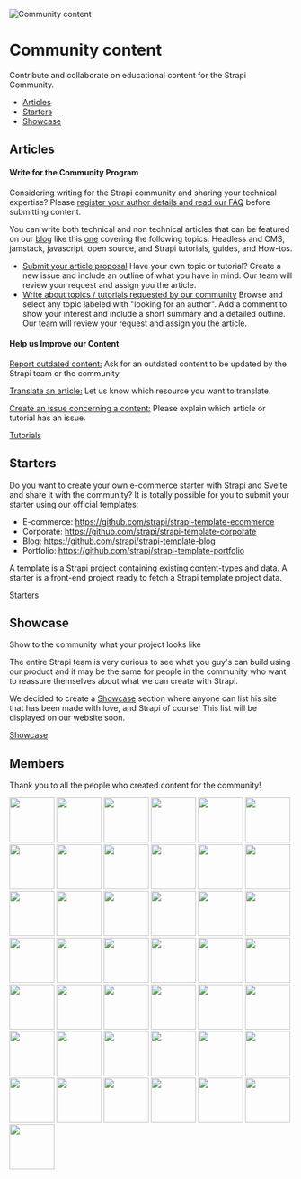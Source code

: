 ![Community content](/assets/banner-community-content.png)

# Community content

Contribute and collaborate on educational content for the Strapi Community.

  - [Articles](#Articles)
  - [Starters](#Starters)
  - [Showcase](#Showcase)

## Articles

#### Write for the Community Program

Considering writing for the Strapi community and sharing your technical expertise? Please [register your author details and read our FAQ](https://strapi.io/write-for-the-community) before submitting content.

You can write both technical and non technical articles that can be featured on our [blog](https://strapi.io/blog) like this [one](https://strapi.io/blog/how-to-build-a-strapi-custom-plugin) covering the following topics: Headless and CMS, jamstack, javascript, open source, and Strapi tutorials, guides, and How-tos.

  - [Submit your article proposal](https://github.com/strapi/community-content/issues/new?labels=In+progress&template=submit-a-resource.md&title=%5BSUBMIT%5D) Have your own topic or tutorial? Create a new issue and include an outline of what you have in mind. Our team will review your request and assign you the article.
  - [Write about topics / tutorials requested by our community](https://github.com/strapi/community-content/issues?q=is%3Aissue+is%3Aopen+label%3A%22Looking+for+author%22) Browse and select any topic labeled with "looking for an author". Add a comment to show your interest and include a short summary and a detailed outline. Our team will review your request and assign you the article.

#### Help us Improve our Content

[Report outdated content:](https://github.com/strapi/community-content/issues/new?assignees=&labels=Looking+for+author%2C+Outdated+content&template=request-update-on-outdated-content.md&title=%5BUPDATE+OUTDATED+CONTENT%5D) Ask for an outdated content to be updated by the Strapi team or the community

[Translate an article:](https://github.com/strapi/community-content/issues/new?assignees=&labels=In+progress&template=translate-a-resource.md&title=%5BTRANSLATE%5D) Let us know which resource you want to translate.

[Create an issue concerning a content:](https://github.com/strapi/community-content/issues/new?assignees=Mcastres&labels=&template=issue.md&title=%5BISSUE%5D)  Please explain which article or tutorial has an issue.

  [Tutorials](https://github.com/strapi/community-content/tree/master/tutorials)

## Starters

Do you want to create your own e-commerce starter with Strapi and Svelte and share it with the community?
It is totally possible for you to submit your starter using our official templates:

   - E-commerce: https://github.com/strapi/strapi-template-ecommerce
   - Corporate: https://github.com/strapi/strapi-template-corporate
   - Blog: https://github.com/strapi/strapi-template-blog
   - Portfolio: https://github.com/strapi/strapi-template-portfolio

A template is a Strapi project containing existing content-types and data.
A starter is a front-end project ready to fetch a Strapi template project data.

[Starters](https://github.com/strapi/community-content/tree/master/starters)


## Showcase

Show to the community what your project looks like

The entire Strapi team is very curious to see what you guy's can build using our product and it may be the same for people in the community who want to reassure themselves about what we can create with Strapi.

We decided to create a [Showcase](https://github.com/strapi/community-content/tree/master/showcase) section where anyone can list his site that has been made with love, and Strapi of course! This list will be displayed on our website soon.


[Showcase](https://github.com/strapi/community-content/tree/master/showcase)

## Members

Thank you to all the people who created content for the community!

<p float="left">
  <img src="https://github.com/iam4x.png" width="80" height="80" />
  <img src="https://github.com/ryanbelke.png" width="80" height="80" />
  <img src="https://github.com/bahdcoder.png" width="80" height="80" />
  <img src="https://github.com/john-smilga.png" width="80" height="80" />
  <img src="https://github.com/pappinvijak.png" width="80" height="80" />
  <img src="https://github.com/jlengstorf.png" width="80" height="80" />
  <img src="https://github.com/rpragana.png" width="80" height="80" />
  <img src="https://github.com/pgmichael.png" width="80" height="80" />
  <img src="https://github.com/shahinrostami.png" width="80" height="80" />
  <img src="https://github.com/tamirandtom.png" width="80" height="80" />
  <img src="https://github.com/femithz.png" width="80" height="80" />
  <img src="https://github.com/reedbarger.png" width="80" height="80" />
  <img src="https://github.com/davidkartuzinski.png" width="80" height="80" />
  <img src="https://github.com/pierreburgy.png" width="80" height="80" />
  <img src="https://github.com/mcastres.png" width="80" height="80" />
  <img src="https://github.com/fabio-nettis.png" width="80" height="80" />
  <img src="https://github.com/pouyamiralayi.png" width="80" height="80" />
  <img src="https://github.com/ivandoric.png" width="80" height="80" />
  <img src="https://github.com/GalloDaSballo.png" width="80" height="80" />
  <img src="https://github.com/Nauman440.png" width="80" height="80" />
  <img src="https://github.com/rajdip34.png" width="80" height="80" />
  <img src="https://github.com/derrickmehaffy.png" width="80" height="80" />
  <img src="https://github.com/soupette.png" width="80" height="80" />
  <img src="https://github.com/enBonnet.png" width="80" height="80" />
  <img src="https://github.com/juanpablogdl.png" width="80" height="80" />
  <img src="https://github.com/ghoshnirmalya.png" width="80" height="80" />
  <img src="https://scotch-res.cloudinary.com/image/upload/dpr_1,w_250,h_250,q_auto:good,f_auto,c_fill,g_face/media/1/w7Vhk81SyClJPlDQPMLh_17795826_10154678250924582_8102840950354615336_n.jpg" width="80" height="80" />
  <img src="https://github.com/malgamves.png" width="80" height="80" />
  <img src="https://github.com/tpiros.png" width="80" height="80" />
  <img src="https://github.com/victorkane.png" width="80" height="80" />
  <img src="https://github.com/xAgustin93.png" width="80" height="80" />
  <img src="https://github.com/drewtownchi.png" width="80" height="80" />
  <img src="https://github.com/kwinyyyc.png" width="80" height="80" />
  <img src="https://github.com/stefanSheva.png" width="80" height="80" />
  <img src="https://github.com/adriatic.png" width="80" height="80" />
  <img src="https://github.com/daryllukas.png" width="80" height="80" />
  <img src="https://github.com/willianjusten.png" width="80" height="80" />
  <img src="https://github.com/hemanshum.png" width="80" height="80" />
  <img src="https://github.com/yinjisheng311.png" width="80" height="80" />
  <img src="https://github.com/ramigs.png" width="80" height="80" />
  <img src="https://github.com/kilinkis.png" width="80" height="80" />
  <img src="https://github.com/tarekbozo.png" width="80" height="80" />
  <img src="https://github.com/bastianhilton.png" width="80" height="80" />
</p>
